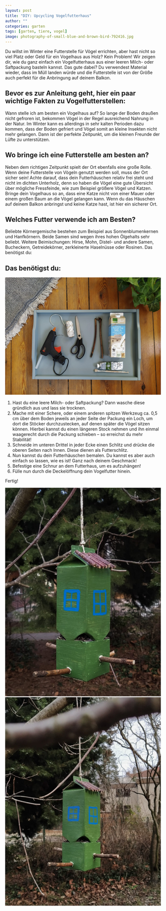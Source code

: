 ```yaml
---
layout: post
title: "DIY: Upcycling Vogelfutterhaus"
author: ""
categories: garten
tags: [garten, tiere, vogel]
image: photography-of-small-blue-and-brown-bird-792416.jpg
---
```


Du willst im Winter eine Futterstelle für Vögel errichten, aber hast nicht so viel Platz oder
Geld für ein Vogelhaus aus Holz? Kein Problem!
Wir zeigen dir, wie du ganz einfach ein Vogelfutterhaus aus einer leeren Milch- oder
Saftpackung basteln kannst. Das gute dabei? Du verwendest Material wieder, dass im Müll
landen würde und die Futterstelle ist von der Größe auch perfekt für die Anbringung auf
deinem Balkon.

## Bevor es zur Anleitung geht, hier ein paar wichtige Fakten zu Vogelfutterstellen:

Wann stelle ich am besten ein Vogelhaus auf?
So lange der Boden draußen nicht gefroren ist, bekommen Vögel in der Regel ausreichend
Nahrung in der Natur. Im Winter kann es allerdings in sehr kalten Perioden dazu kommen,
dass der Boden gefriert und Vögel somit an kleine Insekten nicht mehr gelangen.
Dann ist der perfekte Zeitpunkt, um die kleinen Freunde der Lüfte zu unterstützen.

## Wo bringe ich eine Futterstelle am besten an?

Neben dem richtigen Zeitpunkt spielt der Ort ebenfalls eine große Rolle. Wenn deine
Futterstelle von Vögeln genutzt werden soll, muss der Ort sicher sein!
Achte darauf, dass dein Futterhäuschen relativ frei steht und nicht im dichten Unterholz,
denn so haben die Vögel eine gute Übersicht über mögliche Fressfeinde, wie zum Beispiel
größere Vögel und Katzen.
Bringe dein Vogelhaus so an, dass eine Katze nicht von einer Mauer oder einem großen
Baum an die Vögel gelangen kann. Wenn du das Häuschen auf deinem Balkon anbringst
und keine Katze hast, ist hier ein sicherer Ort.

## Welches Futter verwende ich am Besten?

Beliebte Körnergemische bestehen zum Beispiel aus Sonnenblumenkernen und
Hanfkörnern. Beide Samen sind wegen ihres hohen Ölgehalts sehr beliebt.
Weitere Beimischungen: Hirse, Mohn, Distel- und andere Samen, Bucheckern,
Getreidekörner, zerkleinerte Haselnüsse oder Rosinen.
Das benötigst du:

## Das benötigst du:

<img src="https://raw.githubusercontent.com/innotier/TierschutzBeginntZuhause/gh-pages/assets/img/Anleitung_Vogelhaus.jpeg" />

1. Hast du eine leere Milch- oder Saftpackung? Dann wasche diese gründlich aus und lass
sie trocknen.
2. Mache mit einer Schere, oder einem anderen spitzen Werkzeug ca. 0,5 cm über dem
Boden jeweils an jeder Seite der Packung ein Loch, um dort die Stöcker durchzustecken, auf
denen später die Vögel sitzen können. Hierbei kannst du einen längeren Stock nehmen und
ihn einmal waagerecht durch die Packung schieben – so erreichst du mehr Stabilität!
3. Schneide im unteren Drittel in jeder Ecke einen Schlitz und drücke die oberen Seiten nach
Innen. Diese dienen als Futterschlitz.
4. Nun kannst du dein Futterhäuschen bemalen. Du kannst es aber auch einfach so lassen,
wie es ist! Ganz nach deinem Geschmack!
5. Befestige eine Schnur an dem Futterhaus, um es aufzuhängen!
6. Fülle nun durch die Deckelöffnung dein Vogelfutter hinein.

Fertig!

<img src="https://raw.githubusercontent.com/innotier/TierschutzBeginntZuhause/gh-pages/assets/img/vogelhaus11.jpeg" />

<img src="https://raw.githubusercontent.com/innotier/TierschutzBeginntZuhause/gh-pages/assets/img/vogelhaus12.jpeg" />